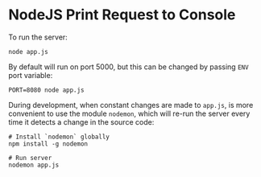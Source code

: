 NodeJS Print Request to Console
===============================

To run the server:

    node app.js

By default will run on port 5000, but this can be changed by passing `ENV` port variable:

    PORT=8080 node app.js

During development, when constant changes are made to `app.js`, is more convenient to use the module `nodemon`, which will re-run the server every time it detects a change in the source code:

    # Install `nodemon` globally
    npm install -g nodemon

    # Run server
    nodemon app.js
